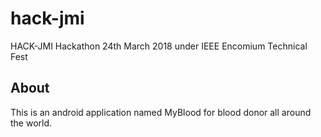 # hack-jmi
HACK-JMI Hackathon 24th March 2018 under IEEE Encomium Technical Fest
## About
This is an android application named MyBlood for blood donor all around the world.
